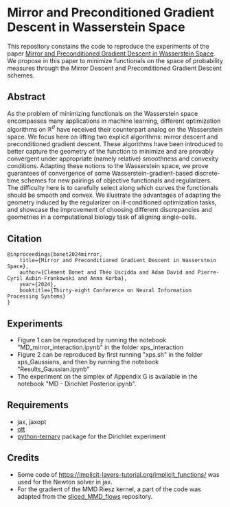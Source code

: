 # Mirror and Preconditioned Gradient Descent in Wasserstein Space

This repository constains the code to reproduce the experiments of the paper [Mirror and Preconditioned Gradient Descent in Wasserstein Space](https://arxiv.org/abs/2406.08938). We propose in this paper to minimize functionals on the space of probability measures through the Mirror Descent and Preconditioned Gradient Descent schemes.

## Abstract

As the problem of minimizing functionals on the Wasserstein space encompasses many applications in machine learning, different optimization algorithms on $\mathbb{R}^d$ have received their counterpart analog on the Wasserstein space. We focus here on lifting two explicit algorithms: mirror descent and preconditioned gradient descent. These algorithms have been introduced to better capture the geometry of the function to minimize and are provably convergent under appropriate (namely relative) smoothness and convexity conditions. Adapting these notions to the Wasserstein space, we prove guarantees of convergence of some Wasserstein-gradient-based discrete-time schemes for new pairings of objective functionals and regularizers. The difficulty here is to carefully select along which curves the functionals should be smooth and convex. We illustrate the advantages of adapting the geometry induced by the regularizer on ill-conditioned optimization tasks, and showcase the improvement of choosing different discrepancies and geometries in a computational biology task of aligning single-cells.

## Citation

```
@inproceedings{bonet2024mirror,
    title={Mirror and Preconditioned Gradient Descent in Wasserstein Space},
    author={Clément Bonet and Théo Uscidda and Adam David and Pierre-Cyril Aubin-Frankowski and Anna Korba},
    year={2024},
    booktitle={Thirty-eight Conference on Neural Information Processing Systems}
}
```

## Experiments

- Figure 1 can be reproduced by running the notebook "MD_mirror_interaction.ipynb" in the folder xps_interaction
- Figure 2 can be reproduced by first running "xps.sh" in the folder xps_Gaussians, and then by running the notebook "Results_Gaussian.ipynb"
- The experiment on the simplex of Appendix G is available in the notebook "MD - Dirichlet Posterior.ipynb".

## Requirements

- jax, jaxopt
- [ott](https://github.com/ott-jax/ott)
- [python-ternary](https://github.com/marcharper/python-ternary) package for the Dirichlet experiment

## Credits

- Some code of https://implicit-layers-tutorial.org/implicit_functions/ was used for the Newton solver in jax.
- For the gradient of the MMD Riesz kernel, a part of the code was adapted from the [sliced_MMD_flows](https://github.com/johertrich/sliced_MMD_flows/tree/main) repository.
